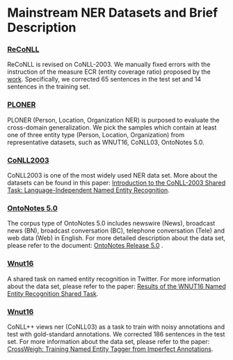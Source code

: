 # Mainstream NER Datasets and Brief Description

### [ReCoNLL](https://github.com/pfliu-nlp/Named-Entity-Recognition-NER-Papers/tree/master/ner_dataset/ReCoNLL)
ReCoNLL is revised on CoNLL-2003. We manually fixed errors with the instruction of the measure ECR (entity coverage ratio) proposed by the [work](https"//arxiv/rethinking...). Specifically, we corrected 65 sentences in the test set and 14 sentences in the training set. 

### [PLONER](https://github.com/pfliu-nlp/Named-Entity-Recognition-NER-Papers/tree/master/ner_dataset/PLONER)
PLONER (Person, Location, Organization NER) is purposed to evaluate the cross-domain generalization. We pick the samples which contain at least one of three entity type (Person, Location, Organization) from representative datasets, such as WNUT16, CoNLL03, OntoNotes 5.0. 

### [CoNLL2003](https://github.com/pfliu-nlp/Named-Entity-Recognition-NER-Papers/tree/master/ner_dataset/CoNLL2003)
CoNLL2003 is  one of the most widely used NER data set. More about the datasets can be found in this paper: [Introduction to the CoNLL-2003 Shared Task: Language-Independent Named Entity Recognition](https://www.aclweb.org/anthology/W03-0419.pdf).

### [OntoNotes 5.0](https://catalog.ldc.upenn.edu/LDC2013T19)
The corpus type of OntoNotes 5.0 includes newswire (News), broadcast news (BN), broadcast conversation (BC), telephone conversation (Tele) and web data (Web) in English. For more detailed description about the data set, please refer to the document: [OntoNotes Release 5.0](https://catalog.ldc.upenn.edu/docs/LDC2013T19/OntoNotes-Release-5.0.pdf) .

### [Wnut16](https://github.com/pfliu-nlp/Named-Entity-Recognition-NER-Papers/tree/master/ner_dataset/Wnut16)
A shared task on named entity recognition in Twitter.  For more information about the data set, please refer to the paper: [Results of the WNUT16 Named Entity Recognition Shared Task](https://www.aclweb.org/anthology/W16-3919.pdf).

### [Wnut16](https://github.com/pfliu-nlp/Named-Entity-Recognition-NER-Papers/tree/master/ner_dataset/Wnut16)
CoNLL++ views ner (CoNLL03) as a task to train with noisy annotations and test with gold-standard annotations. We corrected 186 sentences in the test set. For more information about the data set, please refer to the paper: [CrossWeigh: Training Named Entity Tagger from Imperfect Annotations](https://www.aclweb.org/anthology/D19-1519.pdf).
